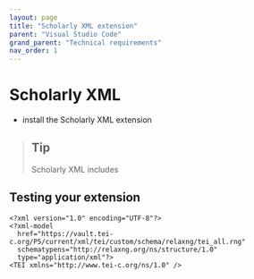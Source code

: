```yaml
---
layout: page
title: "Scholarly XML extension"
parent: "Visual Studio Code"
grand_parent: "Technical requirements"
nav_order: 1
---
```



# Scholarly XML

- install the Scholarly XML extension

> ## Tip
> Scholarly XML includes 

## Testing your extension


```
<?xml version="1.0" encoding="UTF-8"?>
<?xml-model
  href="https://vault.tei-c.org/P5/current/xml/tei/custom/schema/relaxng/tei_all.rng"
  schematypens="http://relaxng.org/ns/structure/1.0"
  type="application/xml"?>
<TEI xmlns="http://www.tei-c.org/ns/1.0" />
```